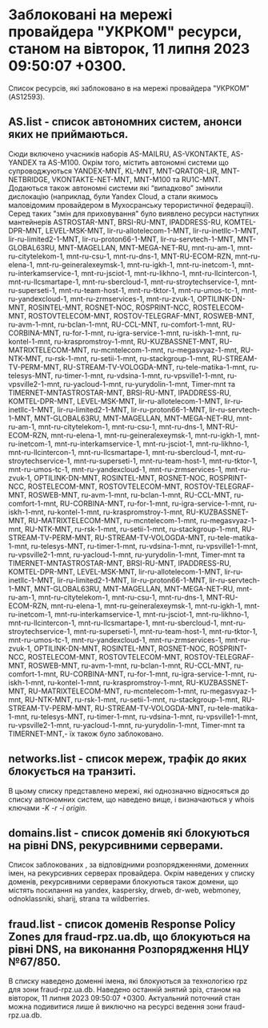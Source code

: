 # Заблоковані на мережі провайдера "УКРКОМ" ресурси, станом на вівторок, 11 липня 2023 09:50:07 +0300.
Список ресурсів, які заблоковано в на мережі провайдера "УКРКОМ" (AS12593).

## <b>AS.list</b> - список автономних систем, анонси яких не приймаються.

Сюди включено учасників наборів AS-MAILRU, AS-VKONTAKTE, AS-YANDEX та
AS-M100. Окрім того, містить автономні системи що супроводжуються
YANDEX-MNT, KL-MNT, MNT-QRATOR-LIR, MNT-NETBRIDGE, VKONTAKTE-NET-MNT,
MNT-M100 та RU1C-MNT. Додаються також автономні системи які “випадково”
змінили дислокацію (наприклад, були Yandex Cloud, а стали якимось
маловідомим провайдером в Мухосранську терористичної федерації). Серед
таких "змін для приховування" було виявлено ресурси наступних мантейнерів
ASTROSTAR-MNT, BRSI-RU-MNT, IPADDRESS-RU, KOMTEL-DPR-MNT, LEVEL-MSK-MNT, lir-ru-allotelecom-1-MNT, lir-ru-inetllc-1-MNT, lir-ru-limited2-1-MNT, lir-ru-proton66-1-MNT, lir-ru-servtech-1-MNT, MNT-GLOBAL63RU, MNT-MAGELLAN, MNT-MEGA-NET-RU, mnt-ru-am-1, mnt-ru-citytelekom-1, mnt-ru-csu-1, mnt-ru-dns-1, MNT-RU-ECOM-RZN, mnt-ru-elena-1, mnt-ru-geineralexeymsk-1, mnt-ru-igkh-1, mnt-ru-inetcom-1, mnt-ru-interkamservice-1, mnt-ru-jsciot-1, mnt-ru-likhno-1, mnt-ru-llcintercon-1, mnt-ru-llcsmartape-1, mnt-ru-sbercloud-1, mnt-ru-stroytechservice-1, mnt-ru-superseti-1, mnt-ru-team-host-1, mnt-ru-tktor-1, mnt-ru-umos-tc-1, mnt-ru-yandexcloud-1, mnt-ru-zrmservices-1, mnt-ru-zvuk-1, OPTILINK-DN-MNT, ROSINTEL-MNT, ROSNET-NOC, ROSPRINT-NCC, ROSTELECOM-MNT, ROSTOVTELECOM-MNT, ROSTOV-TELEGRAF-MNT, ROSWEB-MNT, ru-avm-1-mnt, ru-bclan-1-mnt, RU-CCL-MNT, ru-comfort-1-mnt, RU-CORBINA-MNT, ru-for-1-mnt, ru-igra-service-1-mnt, ru-iskh-1-mnt, ru-kontel-1-mnt, ru-kraspromstroy-1-mnt, RU-KUZBASSNET-MNT, RU-MATRIXTELECOM-MNT, ru-mcntelecom-1-mnt, ru-megasvyaz-1-mnt, RU-NTK-MNT, ru-rsk-1-mnt, ru-setii-1-mnt, ru-stackgroup-1-mnt, RU-STREAM-TV-PERM-MNT, RU-STREAM-TV-VOLOGDA-MNT, ru-tele-matika-1-mnt, ru-telesys-MNT, ru-timer-1-mnt, ru-vdsina-1-mnt, ru-vpsville1-1-mnt, ru-vpsville2-1-mnt, ru-yacloud-1-mnt, ru-yurydolin-1-mnt, Timer-mnt та TIMERNET-MNTASTROSTAR-MNT, BRSI-RU-MNT, IPADDRESS-RU, KOMTEL-DPR-MNT, LEVEL-MSK-MNT, lir-ru-allotelecom-1-MNT, lir-ru-inetllc-1-MNT, lir-ru-limited2-1-MNT, lir-ru-proton66-1-MNT, lir-ru-servtech-1-MNT, MNT-GLOBAL63RU, MNT-MAGELLAN, MNT-MEGA-NET-RU, mnt-ru-am-1, mnt-ru-citytelekom-1, mnt-ru-csu-1, mnt-ru-dns-1, MNT-RU-ECOM-RZN, mnt-ru-elena-1, mnt-ru-geineralexeymsk-1, mnt-ru-igkh-1, mnt-ru-inetcom-1, mnt-ru-interkamservice-1, mnt-ru-jsciot-1, mnt-ru-likhno-1, mnt-ru-llcintercon-1, mnt-ru-llcsmartape-1, mnt-ru-sbercloud-1, mnt-ru-stroytechservice-1, mnt-ru-superseti-1, mnt-ru-team-host-1, mnt-ru-tktor-1, mnt-ru-umos-tc-1, mnt-ru-yandexcloud-1, mnt-ru-zrmservices-1, mnt-ru-zvuk-1, OPTILINK-DN-MNT, ROSINTEL-MNT, ROSNET-NOC, ROSPRINT-NCC, ROSTELECOM-MNT, ROSTOVTELECOM-MNT, ROSTOV-TELEGRAF-MNT, ROSWEB-MNT, ru-avm-1-mnt, ru-bclan-1-mnt, RU-CCL-MNT, ru-comfort-1-mnt, RU-CORBINA-MNT, ru-for-1-mnt, ru-igra-service-1-mnt, ru-iskh-1-mnt, ru-kontel-1-mnt, ru-kraspromstroy-1-mnt, RU-KUZBASSNET-MNT, RU-MATRIXTELECOM-MNT, ru-mcntelecom-1-mnt, ru-megasvyaz-1-mnt, RU-NTK-MNT, ru-rsk-1-mnt, ru-setii-1-mnt, ru-stackgroup-1-mnt, RU-STREAM-TV-PERM-MNT, RU-STREAM-TV-VOLOGDA-MNT, ru-tele-matika-1-mnt, ru-telesys-MNT, ru-timer-1-mnt, ru-vdsina-1-mnt, ru-vpsville1-1-mnt, ru-vpsville2-1-mnt, ru-yacloud-1-mnt, ru-yurydolin-1-mnt, Timer-mnt та TIMERNET-MNTASTROSTAR-MNT, BRSI-RU-MNT, IPADDRESS-RU, KOMTEL-DPR-MNT, LEVEL-MSK-MNT, lir-ru-allotelecom-1-MNT, lir-ru-inetllc-1-MNT, lir-ru-limited2-1-MNT, lir-ru-proton66-1-MNT, lir-ru-servtech-1-MNT, MNT-GLOBAL63RU, MNT-MAGELLAN, MNT-MEGA-NET-RU, mnt-ru-am-1, mnt-ru-citytelekom-1, mnt-ru-csu-1, mnt-ru-dns-1, MNT-RU-ECOM-RZN, mnt-ru-elena-1, mnt-ru-geineralexeymsk-1, mnt-ru-igkh-1, mnt-ru-inetcom-1, mnt-ru-interkamservice-1, mnt-ru-jsciot-1, mnt-ru-likhno-1, mnt-ru-llcintercon-1, mnt-ru-llcsmartape-1, mnt-ru-sbercloud-1, mnt-ru-stroytechservice-1, mnt-ru-superseti-1, mnt-ru-team-host-1, mnt-ru-tktor-1, mnt-ru-umos-tc-1, mnt-ru-yandexcloud-1, mnt-ru-zrmservices-1, mnt-ru-zvuk-1, OPTILINK-DN-MNT, ROSINTEL-MNT, ROSNET-NOC, ROSPRINT-NCC, ROSTELECOM-MNT, ROSTOVTELECOM-MNT, ROSTOV-TELEGRAF-MNT, ROSWEB-MNT, ru-avm-1-mnt, ru-bclan-1-mnt, RU-CCL-MNT, ru-comfort-1-mnt, RU-CORBINA-MNT, ru-for-1-mnt, ru-igra-service-1-mnt, ru-iskh-1-mnt, ru-kontel-1-mnt, ru-kraspromstroy-1-mnt, RU-KUZBASSNET-MNT, RU-MATRIXTELECOM-MNT, ru-mcntelecom-1-mnt, ru-megasvyaz-1-mnt, RU-NTK-MNT, ru-rsk-1-mnt, ru-setii-1-mnt, ru-stackgroup-1-mnt, RU-STREAM-TV-PERM-MNT, RU-STREAM-TV-VOLOGDA-MNT, ru-tele-matika-1-mnt, ru-telesys-MNT, ru-timer-1-mnt, ru-vdsina-1-mnt, ru-vpsville1-1-mnt, ru-vpsville2-1-mnt, ru-yacloud-1-mnt, ru-yurydolin-1-mnt, Timer-mnt та TIMERNET-MNT,- їх також було заблоковано.

## <b>networks.list</b> - cписок мереж, трафік до яких блокується на транзиті.

В цьому списку представлено мережі, які однозначно відносяться до списку
автономних систем, що наведено вище, і визначаються у whois ключами _-K
-r -i origin_.

## <b>domains.list</b> - список доменів які блокуються на рівні DNS, рекурсивними серверами. 

Список заблокованих , за відповідними розпорядженнями, доменних імен, на
рекурсивних серверах провайдера. Окрім наведених у списку доменів, 
рекурсивними серверами блокуються також домени, що містять посилання на
yandex, kaspersky, drweb, dr-web, webmoney, odnoklassniki, sharij, strana
та wildberries.

## <b>fraud.list</b> - список доменів Response Policy Zones для fraud-rpz.ua.db, що блокуються на рівні DNS, на виконання Розпорядження НЦУ №67/850.

В списку наведено доменні імена, які блокуються за технологією rpz для
зони fraud-rpz.ua.db.
Наведено останній знятий зріз, станом на вівторок, 11 липня 2023 09:50:07 +0300.
Актуальний поточний стан можна подивитися лише й виключно на ресурсі
ведення зони fraud-rpz.ua.db.
